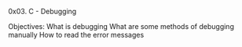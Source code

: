 0x03. C - Debugging




Objectives:
What is debugging
What are some methods of debugging manually
How to read the error messages
